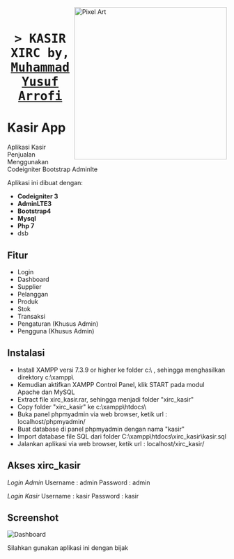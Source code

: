 <img align="right" width="350" src="https://s9.gifyu.com/images/SFe7F.png" alt="Pixel Art" />
<br/>
<h1 align="center">
    <samp>&gt; KASIR XIRC by,
        <b><a target="_blank" href="#">Muhammad Yusuf Arrofi</a></b>
    </samp>
</h1>

# Kasir App
Aplikasi Kasir Penjualan Menggunakan Codeigniter Bootstrap Adminlte

Aplikasi ini dibuat dengan:
* **Codeigniter 3**
* **AdminLTE3**
* **Bootstrap4**
* **Mysql**
* **Php 7**
* dsb

## Fitur

* Login
* Dashboard
* Supplier
* Pelanggan
* Produk
* Stok
* Transaksi
* Pengaturan (Khusus Admin)
* Pengguna (Khusus Admin)

## Instalasi

* Install XAMPP versi 7.3.9 or higher ke folder c:\ , sehingga menghasilkan direktory c:\xampp\
* Kemudian aktifkan XAMPP Control Panel, klik START pada modul Apache dan MySQL
* Extract file xirc_kasir.rar, sehingga menjadi folder "xirc_kasir"
* Copy folder "xirc_kasir" ke c:\xampp\htdocs\
* Buka panel phpmyadmin via web browser, ketik url : localhost/phpmyadmin/
* Buat database di panel phpmyadmin dengan nama "kasir"
* Import database file SQL dari folder C:\xampp\htdocs\xirc_kasir\kasir.sql
* Jalankan aplikasi via web browser, ketik url : localhost/xirc_kasir/

## Akses xirc_kasir

*Login Admin*
Username : admin
Password : admin

*Login Kasir*
Username : kasir
Password : kasir

## Screenshot

![Dashboard](https://ibb.co/JFsRVQF)

Silahkan gunakan aplikasi ini dengan bijak
